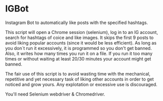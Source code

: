 # IGBot
Instagram Bot to automatically like posts with the specified hashtags.

This script will open a Chrome session (selenium), log in to an IG account, search for hashtags of coice and like images. It skips the first 9 posts to avoid liking popular accounts (since it would be less efficient).
As long as you don´t run it excessively, it is programmed so you don't get banned.
Also, it writes how many times you run it on a file. If you run it too many times or without waiting at least 20/30 minutes your account might get banned.

The fair use of this script is to avoid wasting time with the mechanical, repetitive and yet necessary task of liking other accounts in order to get noticed and grow yours. Any explotation or excessive use is discouraged.

You'll need Selenium webdriver & Chromedriver.
